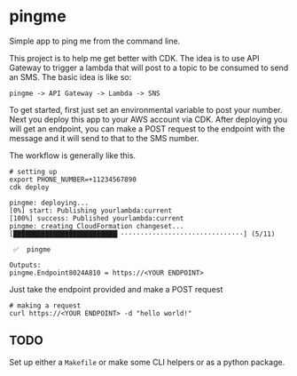 # pingme 

Simple app to ping me from the command line.

This project is to help me get better with CDK. The idea is to use API Gateway to trigger a lambda that will post to a topic to be consumed to send an SMS. The basic idea is like so:

```
pingme -> API Gateway -> Lambda -> SNS
```

To get started, first just set an environmental variable to post your number. Next you deploy this app to your AWS account via CDK. After deploying you will get an endpoint, you can make a POST request to the endpoint with the message and it will send to that to the SMS number. 

The workflow is generally like this.

```
# setting up
export PHONE_NUMBER=+11234567890
cdk deploy

pingme: deploying...
[0%] start: Publishing yourlambda:current
[100%] success: Published yourlambda:current
pingme: creating CloudFormation changeset...
[██████████████████████████▎·······························] (5/11)

 ✅  pingme

Outputs:
pingme.Endpoint8024A810 = https://<YOUR ENDPOINT>
```

Just take the endpoint provided and make a POST request

```
# making a request
curl https://<YOUR ENDPOINT> -d "hello world!"
```

## TODO

Set up either a `Makefile` or make some CLI helpers or as a python package.

